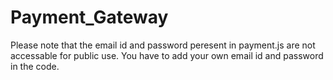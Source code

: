 # Payment_Gateway
Please note that the email id and password peresent in payment.js are not accessable for public use. You have to add your own email id and password in the code.
